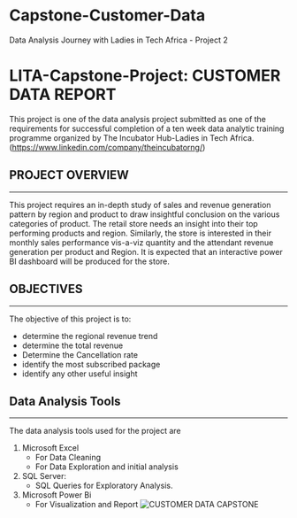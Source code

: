 # Capstone-Customer-Data
Data Analysis Journey with Ladies in Tech Africa - Project 2
# LITA-Capstone-Project: CUSTOMER DATA REPORT
This project is one of the data analysis project submitted as one of the requirements for successful completion of a ten week data analytic training programme organized by The Incubator Hub-Ladies in Tech Africa.(https://www.linkedin.com/company/theincubatorng/) 

## **PROJECT OVERVIEW**
---

This project requires an in-depth study of sales and revenue generation pattern by region and product to draw insightful conclusion on the various categories of product.
The retail store needs an insight into their top performing products and region. Similarly, the store is interested in their monthly sales performance vis-a-viz quantity and the attendant revenue generation per product and Region. It is expected that an interactive power BI dashboard will be produced for the store.

## **OBJECTIVES**
---

The objective of this project is to:
-  determine the regional revenue trend
-  determine the total revenue
-  Determine the Cancellation rate
-  identify the most subscribed package  
-  identify any other useful insight


## **Data Analysis Tools**
---
The data analysis tools used for the project are
1.  Microsoft Excel
    -  For Data Cleaning
    -  For Data Exploration and initial analysis
2.  SQL Server:
    -  SQL Queries for Exploratory Analysis.
3.  Microsoft Power Bi
    -  For Visualization and Report
  ![CUSTOMER DATA CAPSTONE](https://github.com/user-attachments/assets/cc739109-ec58-4b36-9964-5f3419499e14)

